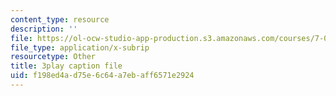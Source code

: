 ```yaml
---
content_type: resource
description: ''
file: https://ol-ocw-studio-app-production.s3.amazonaws.com/courses/7-01sc-fundamentals-of-biology-fall-2011/f198ed4ad75e6c64a7ebaff6571e2924_nCBTC3-xsLM.srt
file_type: application/x-subrip
resourcetype: Other
title: 3play caption file
uid: f198ed4a-d75e-6c64-a7eb-aff6571e2924
---
```

